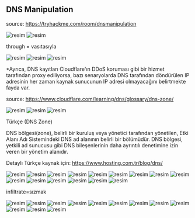 

## DNS Manipulation

source: https://tryhackme.com/room/dnsmanipulation

![resim](https://user-images.githubusercontent.com/18248422/175767109-ccc894dd-8cf7-4972-8c10-c833602ce1a7.png)
![resim](https://user-images.githubusercontent.com/18248422/175767114-7dac8960-5025-4e9a-aad4-9d74f5678adb.png)

through = vasıtasıyla

![resim](https://user-images.githubusercontent.com/18248422/175767116-d3a69f22-8a57-4340-ae79-2c12fd1521c0.png)
![resim](https://user-images.githubusercontent.com/18248422/175767123-c5583090-e5f5-4cc5-8be7-31a7c64a857a.png)
![resim](https://user-images.githubusercontent.com/18248422/175767131-08aa53b4-b0e9-4951-b700-8156d2b49cc6.png)

*Ayrıca, DNS kayıtları  Cloudflare'ın DDoS koruması gibi bir hizmet tarafından proxy ediliyorsa,  bazı senaryolarda DNS tarafından döndürülen IP adresinin her zaman  kaynak sunucunun IP adresi olmayacağını belirtmekte fayda var. 

source: https://www.cloudflare.com/learning/dns/glossary/dns-zone/

![resim](https://user-images.githubusercontent.com/18248422/175767144-2665195c-35f7-4254-83a5-d2ac2297e628.png)
![resim](https://user-images.githubusercontent.com/18248422/175767148-a0e21006-4746-4445-8089-a5303d807b7c.png)
![resim](https://user-images.githubusercontent.com/18248422/175767154-eeb9e2e6-bfde-4fd5-834e-c76bae66ca56.png)

Türkçe (DNS Zone)

  DNS bölgesi(zone), belirli bir kuruluş veya yönetici tarafından  yönetilen, Etki Alanı Adı Sistemindeki DNS ad alanının belirli bir  bölümüdür. DNS bölgesi, yetkili ad sunucusu gibi DNS bileşenlerinin daha  ayrıntılı denetimine izin veren bir yönetim alanıdır.
  
  Detaylı Türkçe kaynak için: https://www.hosting.com.tr/blog/dns/
  
![resim](https://user-images.githubusercontent.com/18248422/175767163-988c80a2-6aef-45f0-8cb9-67d9265632fd.png)
![resim](https://user-images.githubusercontent.com/18248422/175767168-448a4432-9682-495c-98b8-0e6c2c9eec91.png)
![resim](https://user-images.githubusercontent.com/18248422/175767174-4bd4d35b-eaa3-4cb8-aba6-a8c8ea0b830f.png)
![resim](https://user-images.githubusercontent.com/18248422/175767176-bcdf6410-b7b3-493e-afb8-0d41b186276f.png)
![resim](https://user-images.githubusercontent.com/18248422/175767178-2ff35ff9-0ff1-45e4-b584-36bd19059be0.png)
![resim](https://user-images.githubusercontent.com/18248422/175767180-a0aa2a30-06b0-4f48-a2a7-46c653f030a5.png)
![resim](https://user-images.githubusercontent.com/18248422/175767183-606535af-b88b-482e-8371-c808a8549b2f.png)
![resim](https://user-images.githubusercontent.com/18248422/175767186-0a6a510a-4c60-424f-b04f-9347a2ff2100.png)
![resim](https://user-images.githubusercontent.com/18248422/175767190-8f7c6e87-d998-4c4c-bcd8-366e551eafd1.png)
![resim](https://user-images.githubusercontent.com/18248422/175767194-81e70d85-dd2b-4918-9745-41241c1e0519.png)
![resim](https://user-images.githubusercontent.com/18248422/175767198-68fc6466-812c-42e8-8707-2d9576402837.png)
![resim](https://user-images.githubusercontent.com/18248422/175767201-bbd6ef61-4241-4ef2-ae03-8292edc13436.png)
![resim](https://user-images.githubusercontent.com/18248422/175767203-0ce723b8-8d04-4f89-a35a-9ec884245661.png)
![resim](https://user-images.githubusercontent.com/18248422/175767207-a14d9406-a286-4b9a-8de6-b803668de71d.png)
![resim](https://user-images.githubusercontent.com/18248422/175767211-f0504cd2-f39b-4d26-970b-fc4d0b48995b.png)
  
  infiltrate=sızmak

![resim](https://user-images.githubusercontent.com/18248422/175767224-0bb74c65-2cec-4b3b-a56d-6613c4fa5199.png)
![resim](https://user-images.githubusercontent.com/18248422/175767227-b2936504-c611-400f-800a-0667f874f0b5.png)
![resim](https://user-images.githubusercontent.com/18248422/175767228-c566ee08-5e32-4972-b6a7-8cfc06bea2d8.png)
![resim](https://user-images.githubusercontent.com/18248422/175767232-2db33548-4520-44cf-aeae-db30d4737aa6.png)
![resim](https://user-images.githubusercontent.com/18248422/175767235-57ddfac4-22af-47d8-aec2-aa38b254c73a.png)
![resim](https://user-images.githubusercontent.com/18248422/175767236-ca406c4f-23b1-44ff-89c0-15de6b8bbf15.png)
![resim](https://user-images.githubusercontent.com/18248422/175767239-95c47286-c026-4e5a-a3a3-92b762c56eb4.png)
![resim](https://user-images.githubusercontent.com/18248422/175767241-fb1876f5-8831-4248-92a8-7b40b866539f.png)
![resim](https://user-images.githubusercontent.com/18248422/175767246-a4449c91-51da-47fa-9237-07144177931c.png)
![resim](https://user-images.githubusercontent.com/18248422/175767250-067e1bf6-e32b-448c-8fbf-eb8543694ce4.png)
![resim](https://user-images.githubusercontent.com/18248422/175767253-141e8463-70ac-4c5a-8a5f-4e539e184f84.png)
![resim](https://user-images.githubusercontent.com/18248422/175767257-fea147c4-8547-44a4-858c-fdc6a54606db.png)

  
  
  
  
  
  
  
  
  
  
  
  
  
  
  

